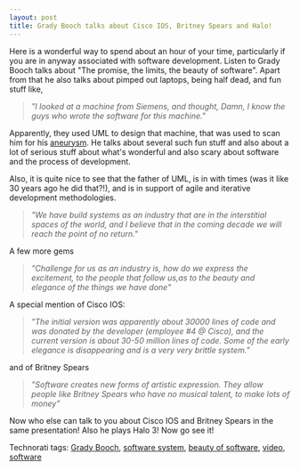 ```yaml
---
layout: post
title: Grady Booch talks about Cisco IOS, Britney Spears and Halo!
---
```


Here is a wonderful way to spend about an hour of your time, particularly if you are in anyway associated with software development. Listen to Grady Booch talks about "The promise, the limits, the beauty of software". Apart from that he also talks about pimped out laptops, being half dead, and fun stuff like,

> _"I looked at a machine from Siemens, and thought, Damn, I know the guys who wrote the software for this machine."_

Apparently, they used UML to design that machine, that was used to scan him for his [aneurysm][0]. He talks about several such fun stuff and also about a lot of serious stuff about what's wonderful and also scary about software and the process of development.

Also, it is quite nice to see that the father of UML, is in with times (was it like 30 years ago he did that?!), and is in support of agile and iterative development methodologies.

> _"We have build systems as an industry that are in the interstitial spaces of the world, and I believe that in the coming decade we will reach the point of no return."_

A few more gems

> _"Challenge for us as an industry is, how do we express the excitement, to the people that follow us,as to the beauty and elegance of the things we have done"_

A special mention of Cisco IOS:

> _"The initial version was apparently about 30000 lines of code and was donated by the developer (employee \#4 @ Cisco), and the current version is about 30-50 million lines of code. Some of the early elegance is disappearing and is a very very brittle system."_

and of Britney Spears

> _"Software creates new forms of artistic expression. They allow people like Britney Spears who have no musical talent, to make lots of money"_

Now who else can talk to you about Cisco IOS and Britney Spears in the same presentation! Also he plays Halo 3! Now go see it!

Technorati tags: [Grady Booch][1], [software system][2], [beauty of software][3], [video][4], [software][5]


[0]: http://en.wikipedia.org/wiki/Aneurysm
[1]: http://technorati.com/tags/Grady%20Booch
[2]: http://technorati.com/tags/software%20system
[3]: http://technorati.com/tags/beauty%20of%20software
[4]: http://technorati.com/tags/video
[5]: http://technorati.com/tags/software
